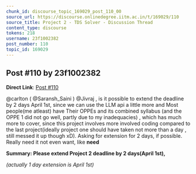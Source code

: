 ```yaml
---
chunk_id: discourse_topic_169029_post_110_00
source_url: https://discourse.onlinedegree.iitm.ac.in/t/169029/110
source_title: Project 2 - TDS Solver - Discussion Thread
content_type: discourse
tokens: 218
username: 23f1002382
post_number: 110
topic_id: 169029
---
```


## Post #110 by 23f1002382

**Direct Link**: [Post #110](https://discourse.onlinedegree.iitm.ac.in/t/169029/110)

@carlton ( @Saransh_Saini ) @Jivraj , is it possible to extend the deadline by 2 days April 1st, since we can use the LLM api a little more and Most people(me atleast) have Their OPPEs and its combined syllabus (and the OPPE 1 did not go well, partly due to my inadequacies) , which has much more to cover, since this project involves more involved coding compared to the last project(ideally project one should have taken not more than a day , still messed it up though xD). Asking for extension for 2 days, if possible. Really need it not even want, like **need**

**Summary: Please extend Project 2 deadline by 2 days(April 1st),**

*(actually 1 day extension is April 1st)*

